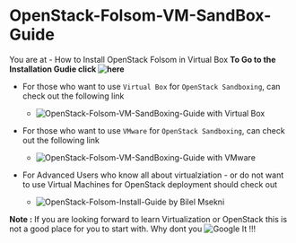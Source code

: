 OpenStack-Folsom-VM-SandBox-Guide
=================================

You are at - How to Install OpenStack Folsom in Virtual Box 
**To Go to the Installation Gudie click ![here](https://github.com/dguitarbite/OpenStack-Folsom-VM-SandBox-Guide/blob/VirtualBox/Sand-box-your-VMs.rst)**

* For those who want to use `Virtual Box` for `OpenStack Sandboxing`, can check out the following link 
 
   * ![OpenStack-Folsom-VM-SandBoxing-Guide with Virtual Box](https://github.com/dguitarbite/OpenStack-Folsom-VM-SandBox-Guide/tree/VirtualBox)


* For those who want to use `VMware` for `OpenStack Sandboxing`, can check out the following link 
  
   * ![OpenStack-Folsom-VM-SandBoxing-Guide with VMware](https://github.com/dguitarbite/OpenStack-Folsom-VM-SandBox-Guide/tree/VMware)

  
* For Advanced Users who know all about virtualziation - or do not want to use Virtual Machines for OpenStack deployment should check out 

   * ![OpenStack-Folsom-Install-Guide](https://github.com/mseknibilel/OpenStack-Folsom-Install-guide/blob/master/OpenStack_Folsom_Install_Guide_WebVersion.rst) by Bilel Msekni
  
**Note :** If you are looking forward to learn Virtualization or OpenStack this is not a good place for you to start with. Why dont you ![Google It](https://www.google.com) !!!
